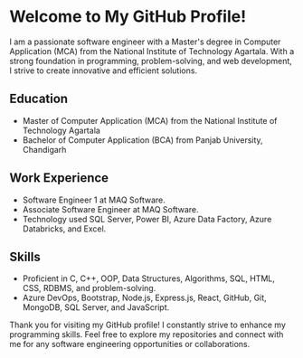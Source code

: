 # Welcome to My GitHub Profile!

I am a passionate software engineer with a Master's degree in Computer Application (MCA) from the National Institute of Technology Agartala. With a strong foundation in programming, problem-solving, and web development, I strive to create innovative and efficient solutions.

## Education
- Master of Computer Application (MCA) from the National Institute of Technology Agartala
- Bachelor of Computer Application (BCA) from Panjab University, Chandigarh

## Work Experience
- Software Engineer 1 at MAQ Software.
- Associate Software Engineer at MAQ Software.
- Technology used SQL Server, Power BI, Azure Data Factory, Azure Databricks, and Excel.

## Skills
- Proficient in C, C++, OOP, Data Structures, Algorithms, SQL, HTML, CSS, RDBMS, and problem-solving.
- Azure DevOps, Bootstrap, Node.js, Express.js, React, GitHub, Git, MongoDB, SQL Server, and JavaScript.

Thank you for visiting my GitHub profile! I constantly strive to enhance my programming skills. Feel free to explore my repositories and connect with me for any software engineering opportunities or collaborations.
